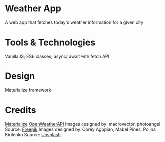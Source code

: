 # Weather App
A web app that fetches today's weather information for a given city

# Tools & Technologies
VanillaJS; ES6 classes; async/ await with fetch API

# Design
Materialize framework

# Credits
[Materialize](https://materializecss.com/)
[OpenWeatherAPI](https://openweathermap.org/api)
Images designed by: macrovector, photoangel
Source: [Freepik](https://www.freepik.com/)
Images designed by: Corey Agopian, Mabel Pines, Polina Kirilenko
Source: [Unsplash](https://unsplash.com/)

